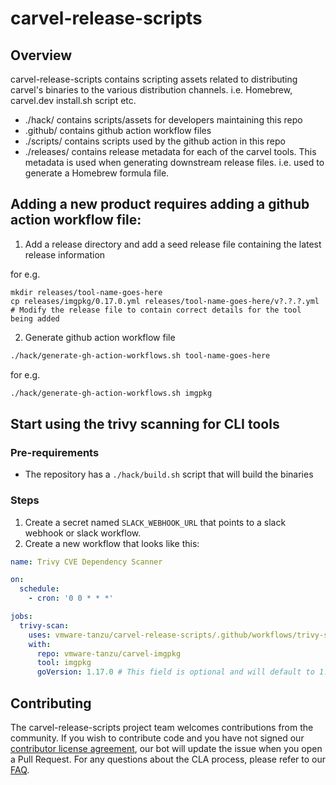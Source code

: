 # carvel-release-scripts

## Overview

carvel-release-scripts contains scripting assets related to distributing carvel's binaries to the various distribution channels. i.e. Homebrew, carvel.dev install.sh script etc.

- ./hack/ contains scripts/assets for developers maintaining this repo
- .github/ contains github action workflow files
- ./scripts/ contains scripts used by the github action in this repo
- ./releases/ contains release metadata for each of the carvel tools. This metadata is used when generating downstream release files. i.e. used to generate a Homebrew formula file.

## Adding a new product requires adding a github action workflow file:
1. Add a release directory and add a seed release file containing the latest release information
   
for e.g.
```
mkdir releases/tool-name-goes-here
cp releases/imgpkg/0.17.0.yml releases/tool-name-goes-here/v?.?.?.yml
# Modify the release file to contain correct details for the tool being added
```

2. Generate github action workflow file
```bash
./hack/generate-gh-action-workflows.sh tool-name-goes-here
```

for e.g.

```bash
./hack/generate-gh-action-workflows.sh imgpkg
```

## Start using the trivy scanning for CLI tools

### Pre-requirements
- The repository has a `./hack/build.sh` script that will build the binaries

### Steps
1. Create a secret named `SLACK_WEBHOOK_URL` that points to a slack webhook or slack workflow.
2. Create a new workflow that looks like this:
```yaml
name: Trivy CVE Dependency Scanner

on:
  schedule:
    - cron: '0 0 * * *'

jobs:
  trivy-scan:
    uses: vmware-tanzu/carvel-release-scripts/.github/workflows/trivy-scan.yml@main
    with:
      repo: vmware-tanzu/carvel-imgpkg
      tool: imgpkg
      goVersion: 1.17.0 # This field is optional and will default to 1.17.0
```

## Contributing

The carvel-release-scripts project team welcomes contributions from the community. 
If you wish to contribute code and you have not signed our [contributor license agreement](https://cla.vmware.com/cla/1/preview), our bot will update the issue when you open a Pull Request. 
For any questions about the CLA process, please refer to our [FAQ](https://cla.vmware.com/faq).
